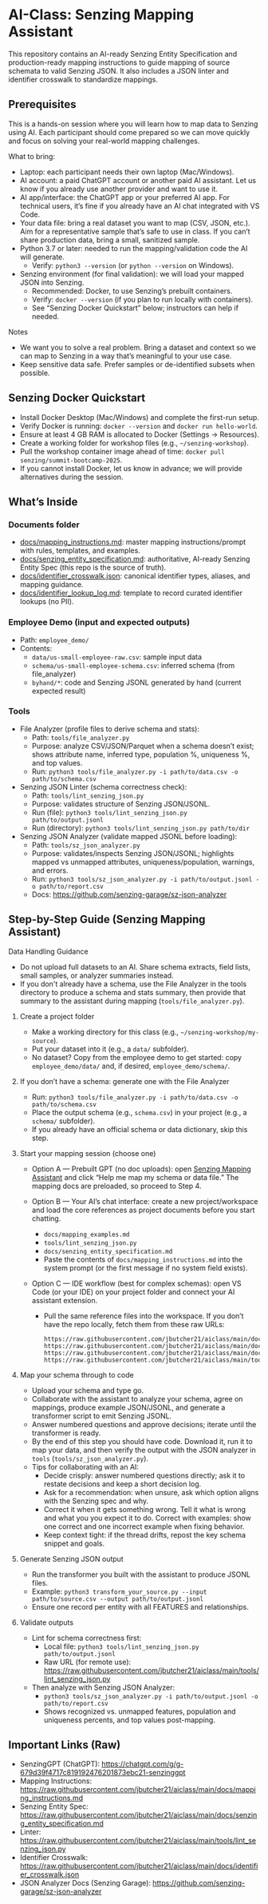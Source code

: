 # AI-Class: Senzing Mapping Assistant

This repository contains an AI-ready Senzing Entity Specification and production-ready mapping instructions to guide mapping of source schemata to valid Senzing JSON. It also includes a JSON linter and identifier crosswalk to standardize mappings.

## Prerequisites

This is a hands-on session where you will learn how to map data to Senzing using AI. Each participant should come prepared so we can move quickly and focus on solving your real-world mapping challenges.

What to bring:
- Laptop: each participant needs their own laptop (Mac/Windows).
- AI account: a paid ChatGPT account or another paid AI assistant. Let us know if you already use another provider and want to use it.
- AI app/interface: the ChatGPT app or your preferred AI app. For technical users, it’s fine if you already have an AI chat integrated with VS Code.
- Your data file: bring a real dataset you want to map (CSV, JSON, etc.). Aim for a representative sample that’s safe to use in class. If you can’t share production data, bring a small, sanitized sample.
- Python 3.7 or later: needed to run the mapping/validation code the AI will generate.
  - Verify: `python3 --version` (or `python --version` on Windows).
- Senzing environment (for final validation): we will load your mapped JSON into Senzing.
  - Recommended: Docker, to use Senzing’s prebuilt containers.
  - Verify: `docker --version` (if you plan to run locally with containers).
  - See “Senzing Docker Quickstart” below; instructors can help if needed.

Notes
- We want you to solve a real problem. Bring a dataset and context so we can map to Senzing in a way that’s meaningful to your use case.
- Keep sensitive data safe. Prefer samples or de-identified subsets when possible.

## Senzing Docker Quickstart
- Install Docker Desktop (Mac/Windows) and complete the first-run setup.
- Verify Docker is running: `docker --version` and `docker run hello-world`.
- Ensure at least 4 GB RAM is allocated to Docker (Settings → Resources).
- Create a working folder for workshop files (e.g., `~/senzing-workshop`).
- Pull the workshop container image ahead of time: `docker pull senzing/summit-bootcamp-2025`.
- If you cannot install Docker, let us know in advance; we will provide alternatives during the session.

## What’s Inside

### Documents folder

- [docs/mapping_instructions.md](docs/mapping_instructions.md): master mapping instructions/prompt with rules, templates, and examples.
- [docs/senzing_entity_specification.md](docs/senzing_entity_specification.md): authoritative, AI-ready Senzing Entity Spec (this repo is the source of truth).
- [docs/identifier_crosswalk.json](docs/identifier_crosswalk.json): canonical identifier types, aliases, and mapping guidance.
- [docs/identifier_lookup_log.md](docs/identifier_lookup_log.md): template to record curated identifier lookups (no PII).

### Employee Demo (input and expected outputs)

- Path: `employee_demo/`
- Contents:
  - `data/us-small-employee-raw.csv`: sample input data
  - `schema/us-small-employee-schema.csv`: inferred schema (from file_analyzer)
  - `byhand/*`: code and Senzing JSONL generated by hand (current expected result)

### Tools
- File Analyzer (profile files to derive schema and stats):
  - Path: `tools/file_analyzer.py`
  - Purpose: analyze CSV/JSON/Parquet when a schema doesn’t exist; shows attribute name, inferred type, population %, uniqueness %, and top values.
  - Run: `python3 tools/file_analyzer.py -i path/to/data.csv -o path/to/schema.csv`
 - Senzing JSON Linter (schema correctness check):
   - Path: `tools/lint_senzing_json.py`
   - Purpose: validates structure of Senzing JSON/JSONL.
   - Run (file): `python3 tools/lint_senzing_json.py path/to/output.jsonl`
   - Run (directory): `python3 tools/lint_senzing_json.py path/to/dir`
- Senzing JSON Analyzer (validate mapped JSONL before loading):
  - Path: `tools/sz_json_analyzer.py`
  - Purpose: validates/inspects Senzing JSON/JSONL; highlights mapped vs unmapped attributes, uniqueness/population, warnings, and errors.
  - Run: `python3 tools/sz_json_analyzer.py -i path/to/output.jsonl -o path/to/report.csv`
  - Docs: https://github.com/senzing-garage/sz-json-analyzer

## Step-by-Step Guide (Senzing Mapping Assistant)

Data Handling Guidance
- Do not upload full datasets to an AI. Share schema extracts, field lists, small samples, or analyzer summaries instead.
- If you don't already have a schema, use the File Analyzer in the tools directory to produce a schema and stats summary, then provide that summary to the assistant during mapping (`tools/file_analyzer.py`).

1) Create a project folder
   - Make a working directory for this class (e.g., `~/senzing-workshop/my-source`).
   - Put your dataset into it (e.g., a `data/` subfolder).
   - No dataset? Copy from the employee demo to get started: copy `employee_demo/data/` and, if desired, `employee_demo/schema/`.

2) If you don’t have a schema: generate one with the File Analyzer
   - Run: `python3 tools/file_analyzer.py -i path/to/data.csv -o path/to/schema.csv`
   - Place the output schema (e.g., `schema.csv`) in your project (e.g., a `schema/` subfolder).
   - If you already have an official schema or data dictionary, skip this step.

3) Start your mapping session (choose one)

   - Option A — Prebuilt GPT (no doc uploads): open [Senzing Mapping Assistant](https://chatgpt.com/g/g-68d471ea99a08191a4fbe2cf42bdc0d1-senzing-mapping-assistant) and click “Help me map my schema or data file.” The mapping docs are preloaded, so proceed to Step 4.

   - Option B — Your AI’s chat interface: create a new project/workspace and load the core references as project documents before you start chatting.
       - `docs/mapping_examples.md`
       - `tools/lint_senzing_json.py`
       - `docs/senzing_entity_specification.md`
     - Paste the contents of `docs/mapping_instructions.md` into the system prompt (or the first message if no system field exists).

   - Option C — IDE workflow (best for complex schemas): open VS Code (or your IDE) on your project folder and connect your AI assistant extension.
     - Pull the same reference files into the workspace. If you don’t have the repo locally, fetch them from these raw URLs:
       ```
       https://raw.githubusercontent.com/jbutcher21/aiclass/main/docs/mapping_instructions.md
       https://raw.githubusercontent.com/jbutcher21/aiclass/main/docs/mapping_examples.md
       https://raw.githubusercontent.com/jbutcher21/aiclass/main/docs/senzing_entity_specification.md
       https://raw.githubusercontent.com/jbutcher21/aiclass/main/tools/lint_senzing_json.py
       ```


4) Map your schema through to code
   - Upload your schema and type go.
   - Collaborate with the assistant to analyze your schema, agree on mappings, produce example JSON/JSONL, and generate a transformer script to emit Senzing JSONL.
   - Answer numbered questions and approve decisions; iterate until the transformer is ready.
   - By the end of this step you should have code. Download it, run it to map your data, and then verify the output with the JSON analyzer in `tools` (`tools/sz_json_analyzer.py`).
   - Tips for collaborating with an AI:
     - Decide crisply: answer numbered questions directly; ask it to restate decisions and keep a short decision log.
     - Ask for a recommendation: when unsure, ask which option aligns with the Senzing spec and why.
     - Correct it when it gets something wrong. Tell it what is wrong and what you you expect it to do. Correct with examples: show one correct and one incorrect example when fixing behavior.
     - Keep context tight: if the thread drifts, repost the key schema snippet and goals.
5) Generate Senzing JSON output
   - Run the transformer you built with the assistant to produce JSONL files.
   - Example: `python3 transform_your_source.py --input path/to/source.csv --output path/to/output.jsonl`
   - Ensure one record per entity with all FEATURES and relationships.
6) Validate outputs
   - Lint for schema correctness first:
     - Local file: `python3 tools/lint_senzing_json.py path/to/output.jsonl`
     - Raw URL (for remote use): https://raw.githubusercontent.com/jbutcher21/aiclass/main/tools/lint_senzing_json.py
   - Then analyze with Senzing JSON Analyzer:
     - `python3 tools/sz_json_analyzer.py -i path/to/output.jsonl -o path/to/report.csv`
     - Shows recognized vs. unmapped features, population and uniqueness percents, and top values post-mapping.

## Important Links (Raw)
- SenzingGPT (ChatGPT): https://chatgpt.com/g/g-679d39f4717c819192476201873ebc21-senzinggpt
- Mapping Instructions: https://raw.githubusercontent.com/jbutcher21/aiclass/main/docs/mapping_instructions.md
- Senzing Entity Spec: https://raw.githubusercontent.com/jbutcher21/aiclass/main/docs/senzing_entity_specification.md
- Linter: https://raw.githubusercontent.com/jbutcher21/aiclass/main/tools/lint_senzing_json.py
- Identifier Crosswalk: https://raw.githubusercontent.com/jbutcher21/aiclass/main/docs/identifier_crosswalk.json
- JSON Analyzer Docs (Senzing Garage): https://github.com/senzing-garage/sz-json-analyzer
